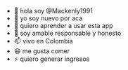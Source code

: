 - 👋 hola soy @Mackenly1991
- 👀 yo soy nuevo por aca 
- 🌱 quiero aprender a usar esta app
- 💞️ soy amable responsable y honesto 
- 📫 vivo en Colombia 
- 😄 me gusta comer 
- ⚡ quiero generar ingresos

<!---
Mackenly1991/Mackenly1991 is a ✨ special ✨ repository because its `README.md` (this file) appears on your GitHub profile.
You can click the Preview link to take a look at your changes.
--->

